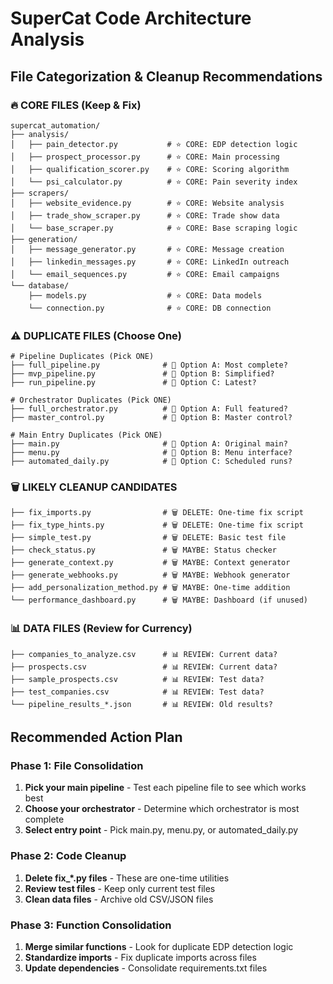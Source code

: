 # SuperCat Code Architecture Analysis

## File Categorization & Cleanup Recommendations

### 🔥 **CORE FILES (Keep & Fix)**
```
supercat_automation/
├── analysis/
│   ├── pain_detector.py           # ⭐ CORE: EDP detection logic
│   ├── prospect_processor.py      # ⭐ CORE: Main processing
│   ├── qualification_scorer.py    # ⭐ CORE: Scoring algorithm
│   └── psi_calculator.py          # ⭐ CORE: Pain severity index
├── scrapers/
│   ├── website_evidence.py        # ⭐ CORE: Website analysis
│   ├── trade_show_scraper.py      # ⭐ CORE: Trade show data
│   └── base_scraper.py            # ⭐ CORE: Base scraping logic
├── generation/
│   ├── message_generator.py       # ⭐ CORE: Message creation
│   ├── linkedin_messages.py       # ⭐ CORE: LinkedIn outreach
│   └── email_sequences.py         # ⭐ CORE: Email campaigns
└── database/
    ├── models.py                  # ⭐ CORE: Data models
    └── connection.py              # ⭐ CORE: DB connection
```

### ⚠️ **DUPLICATE FILES (Choose One)**
```
# Pipeline Duplicates (Pick ONE)
├── full_pipeline.py              # 🔄 Option A: Most complete?
├── mvp_pipeline.py               # 🔄 Option B: Simplified?
├── run_pipeline.py               # 🔄 Option C: Latest?

# Orchestrator Duplicates (Pick ONE)  
├── full_orchestrator.py          # 🔄 Option A: Full featured?
├── master_control.py             # 🔄 Option B: Master control?

# Main Entry Duplicates (Pick ONE)
├── main.py                       # 🔄 Option A: Original main?
├── menu.py                       # 🔄 Option B: Menu interface?
├── automated_daily.py            # 🔄 Option C: Scheduled runs?
```

### 🗑️ **LIKELY CLEANUP CANDIDATES**
```
├── fix_imports.py                # 🗑️ DELETE: One-time fix script
├── fix_type_hints.py             # 🗑️ DELETE: One-time fix script  
├── simple_test.py                # 🗑️ DELETE: Basic test file
├── check_status.py               # 🗑️ MAYBE: Status checker
├── generate_context.py           # 🗑️ MAYBE: Context generator
├── generate_webhooks.py          # 🗑️ MAYBE: Webhook generator
├── add_personalization_method.py # 🗑️ MAYBE: One-time addition
└── performance_dashboard.py      # 🗑️ MAYBE: Dashboard (if unused)
```

### 📊 **DATA FILES (Review for Currency)**
```
├── companies_to_analyze.csv      # 📊 REVIEW: Current data?
├── prospects.csv                 # 📊 REVIEW: Current data?
├── sample_prospects.csv          # 📊 REVIEW: Test data?
├── test_companies.csv            # 📊 REVIEW: Test data?
└── pipeline_results_*.json       # 📊 REVIEW: Old results?
```

## Recommended Action Plan

### Phase 1: File Consolidation
1. **Pick your main pipeline** - Test each pipeline file to see which works best
2. **Choose your orchestrator** - Determine which orchestrator is most complete
3. **Select entry point** - Pick main.py, menu.py, or automated_daily.py

### Phase 2: Code Cleanup
1. **Delete fix_*.py files** - These are one-time utilities
2. **Review test files** - Keep only current test files
3. **Clean data files** - Archive old CSV/JSON files

### Phase 3: Function Consolidation
1. **Merge similar functions** - Look for duplicate EDP detection logic
2. **Standardize imports** - Fix duplicate imports across files
3. **Update dependencies** - Consolidate requirements.txt files
